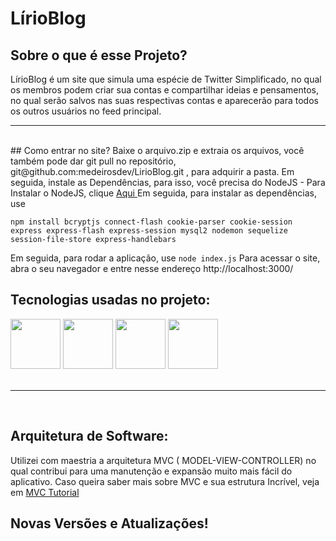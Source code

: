 ﻿# LírioBlog

## Sobre o que é esse Projeto?
LírioBlog é um site que simula uma espécie de Twitter Simplificado, no qual os membros podem criar sua contas e compartilhar ideias e pensamentos, no qual serão salvos nas suas respectivas contas e aparecerão para todos os outros usuários no feed principal.
<br/>
<hr/>
<br/>
## Como entrar no site?
Baixe o arquivo.zip e extraia os arquivos, você também pode dar git pull no repositório, git@github.com:medeirosdev/LirioBlog.git , para adquirir a pasta.
Em seguida, instale as Dependências, para isso, você precisa do NodeJS
- Para Instalar o NodeJS, clique <a href="https://nodejs.org/en/"> Aqui </a>
Em seguida, para instalar as dependências, use 

``` npm install bcryptjs connect-flash cookie-parser cookie-session express express-flash express-session mysql2 nodemon sequelize session-file-store express-handlebars ```

Em seguida, para rodar a aplicação, use ``` node index.js ```
Para acessar o site, abra o seu navegador e entre nesse endereço http://localhost:3000/

## Tecnologias usadas no projeto:
<div>
<img width="80px" src="https://cdn.jsdelivr.net/gh/devicons/devicon/icons/javascript/javascript-original.svg" />
<img width="80px" src="https://cdn.jsdelivr.net/gh/devicons/devicon/icons/nodejs/nodejs-original-wordmark.svg"/>
<img width="80px" src="https://cdn.jsdelivr.net/gh/devicons/devicon/icons/mysql/mysql-original-wordmark.svg" />
<img width="80px" src="https://cdn.jsdelivr.net/gh/devicons/devicon/icons/express/express-original-wordmark.svg"/>
</div>
<br/>
<hr/>
<br/>

## Arquitetura de Software:
Utilizei com maestria a arquitetura MVC ( MODEL-VIEW-CONTROLLER) no qual contribui para uma manutenção e expansão muito mais fácil do aplicativo.
Caso queira saber mais sobre MVC e sua estrutura Incrível, veja em <a href="https://www.devmedia.com.br/introducao-ao-padrao-mvc/29308"> MVC Tutorial </a>

## Novas Versões e Atualizações!


          

          


          

          
